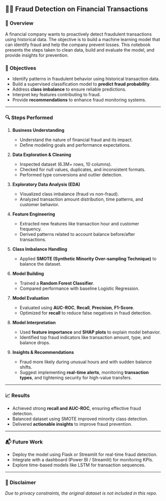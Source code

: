 ## 🕵️‍♂️ Fraud Detection on Financial Transactions

### 📌 **Overview**

A financial company wants to proactively detect fraudulent transactions using historical data. The objective is to build a machine learning model that can identify fraud and help the company prevent losses. This notebook presents the steps taken to clean data, build and evaluate the model, and provide insights for prevention.

### 🎯 **Objectives**

* Identify patterns in fraudulent behavior using historical transaction data.
* Build a supervised classification model to **predict fraud probability**.
* Address **class imbalance** to ensure reliable predictions.
* Interpret key features contributing to fraud.
* Provide **recommendations** to enhance fraud monitoring systems.

---

### 🔍 **Steps Performed**

1. **Business Understanding**

   * Understand the nature of financial fraud and its impact.
   * Define modeling goals and performance expectations.

2. **Data Exploration & Cleaning**

   * Inspected dataset (6.3M+ rows, 10 columns).
   * Checked for null values, duplicates, and inconsistent formats.
   * Performed type conversions and outlier detection.

3. **Exploratory Data Analysis (EDA)**

   * Visualized class imbalance (fraud vs non-fraud).
   * Analyzed transaction amount distribution, time patterns, and customer behavior.

4. **Feature Engineering**

   * Extracted new features like transaction hour and customer frequency.
   * Derived patterns related to account balance before/after transactions.

5. **Class Imbalance Handling**

   * Applied **SMOTE (Synthetic Minority Over-sampling Technique)** to balance the dataset.

6. **Model Building**

   * Trained a **Random Forest Classifier**.
   * Compared performance with baseline Logistic Regression.

7. **Model Evaluation**

   * Evaluated using **AUC-ROC**, **Recall**, **Precision**, **F1-Score**.
   * Optimized for **recall** to reduce false negatives in fraud detection.

8. **Model Interpretation**

   * Used **feature importance** and **SHAP plots** to explain model behavior.
   * Identified top fraud indicators like transaction amount, type, and balance drops.

9. **Insights & Recommendations**

   * Fraud more likely during unusual hours and with sudden balance shifts.
   * Suggest implementing **real-time alerts**, monitoring **transaction types**, and tightening security for high-value transfers.

---

### 📈 **Results**

* Achieved strong **recall and AUC-ROC**, ensuring effective fraud detection.
* Balanced dataset using SMOTE improved minority class detection.
* Delivered **actionable insights** to improve fraud prevention.


---

### 📬 **Future Work**

* Deploy the model using Flask or Streamlit for real-time fraud detection.
* Integrate with a dashboard (Power BI / Streamlit) for monitoring KPIs.
* Explore time-based models like LSTM for transaction sequences.

---

### 📎 **Disclaimer**

*Due to privacy constraints, the original dataset is not included in this repo.*



 
 
 

